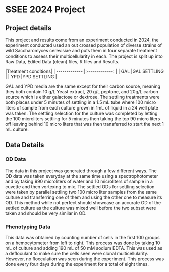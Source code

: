 # SSEE 2024 Project

## Project details

This project and results come from an experiment conducted in 2024, the experiment conducted used an out crossed population of diverse strains of wild Saccharomyces cerevisiae and puts them in four separate treatment conditions to assess their multicellularity in each. The project is split up into Raw Data, Edited Data (clean) files, R files and Results. 

|Treatment conditions|
| ------------- |:-------------: |
| GAL           |GAL SETTLING  | 
| YPD           |YPD SETTLING  | 

GAL and YPD media are the same except for their carbon source, meaning they both contain 10 g/L Yeast extract, 20 g/L peptone, and 20g/L carbon source which is either galactose or dextrose. The settling treatments were both places under 5 minutes of settling in a 1.5 mL tube where 100 micro liters of sample from each culture grown in 1mL of liquid in a 24 well plate was taken. The settling selection for the culture was completed by letting the 100 microliters settling for 5 minutes then taking the top 90 micro liters off leaving behind 10 micro liters that was then transferred to start the next 1 mL culture.

## Data Details

### OD Data

The data in this project was generated through a few different ways. The OD data was taken everyday at the same time using a spectrophotometer and by taking 990 microliters of water and 10 microliters of sample in a cuvette and then vortexing to mix. The settled ODs for settling selection were taken by parallel settling two 100 micro liter samples from the same culture and transferring one of them and using the other one to measure its OD. This method while not perfect should showcase an accurate OD of the settled culture as the culture was mixed well before the two subset were taken and should be very similar in OD. 

### Phenotyping Data

This data was obtained by counting number of cells in the first 100 groups on a hemocytometer from left to right. This process was done by taking 10 mL of culture and adding 190 mL of 50 mM sodium EDTA. This was used as a defloculant to make sure the cells seen were clonal multicellularity. However, no flocculation was seen during the experiment. This process was done every four days during the experiment for a total of eight times. 



